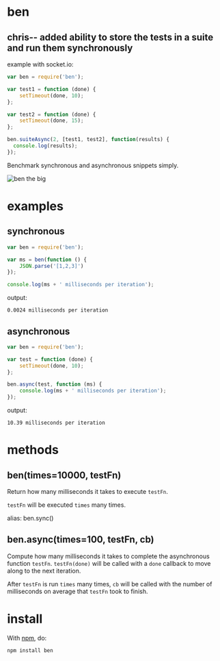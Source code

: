 ben
===

chris-- added ability to store the tests in a suite and run them synchronously
-------

example with socket.io:

````javascript
var ben = require('ben');

var test1 = function (done) {
    setTimeout(done, 10);
};

var test2 = function (done) {
    setTimeout(done, 15);
};

ben.suiteAsync(2, [test1, test2], function(results) {
  console.log(results);
});
````

Benchmark synchronous and asynchronous snippets simply.

![ben the big](http://substack.net/images/ben.png)

examples
========

synchronous
-----------

````javascript
var ben = require('ben');

var ms = ben(function () {
    JSON.parse('[1,2,3]')
});

console.log(ms + ' milliseconds per iteration');
````

output:

    0.0024 milliseconds per iteration

asynchronous
------------

````javascript
var ben = require('ben');

var test = function (done) {
    setTimeout(done, 10);
};

ben.async(test, function (ms) {
    console.log(ms + ' milliseconds per iteration');
});
````

output:

    10.39 milliseconds per iteration

methods
=======

ben(times=10000, testFn)
------------------------

Return how many milliseconds it takes to execute `testFn`.

`testFn` will be executed `times` many times.

alias: ben.sync()

ben.async(times=100, testFn, cb)
--------------------------------

Compute how many milliseconds it takes to complete the asynchronous function
`testFn`. `testFn(done)` will be called with a `done` callback to move along to
the next iteration.

After `testFn` is run `times` many times, `cb` will be called with the number of
milliseconds on average that `testFn` took to finish.

install
=======

With [npm](http://npmjs.org), do:

    npm install ben
